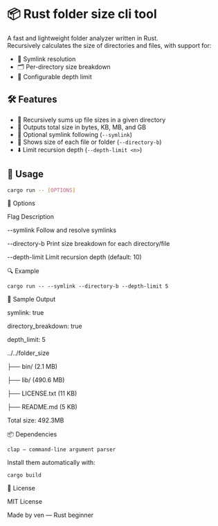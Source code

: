 # 📦 Rust folder size cli tool

A fast and lightweight folder analyzer written in Rust.  
Recursively calculates the size of directories and files, with support for:

- 🔗 Symlink resolution
- 🗂️ Per-directory size breakdown
- 🔁 Configurable depth limit


## 🛠️ Features

- 📂 Recursively sums up file sizes in a given directory
- 📏 Outputs total size in bytes, KB, MB, and GB
- 🔗 Optional symlink following (`--symlink`)
- 🧱 Shows size of each file or folder (`--directory-b`)
- ⬇️ Limit recursion depth (`--depth-limit <n>`)


## 🚀 Usage

```bash
cargo run -- [OPTIONS]
```
🔧 Options

Flag	Description

--symlink	Follow and resolve symlinks

--directory-b	Print size breakdown for each directory/file

--depth-limit <n>	Limit recursion depth (default: 10)

🔍 Example
```
cargo run -- --symlink --directory-b --depth-limit 5
```
🧪 Sample Output

symlink: true

directory_breakdown: true

depth_limit: 5

../../folder_size

├── bin/         (2.1 MB)

├── lib/         (490.6 MB)

├── LICENSE.txt  (11 KB)

├── README.md    (5 KB)

Total size: 492.3MB

📦 Dependencies

    clap — command-line argument parser

Install them automatically with:
```
cargo build
```
📄 License

MIT License

Made by ven — Rust beginner


